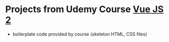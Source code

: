 # Projects from Udemy Course [Vue JS 2](https://www.udemy.com/vuejs-2-the-complete-guide/)

- boilerplate code provided by course (skeleton HTML, CSS files)